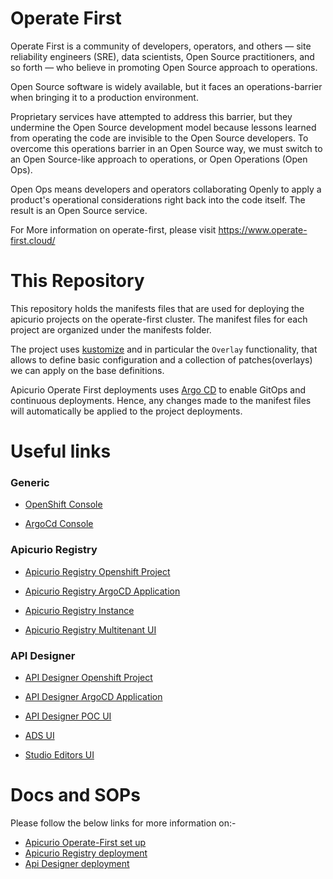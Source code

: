 # Operate First
Operate First is a community of developers, operators, and others — site reliability engineers (SRE), data scientists, Open Source practitioners, and so forth — who believe in promoting Open Source approach to operations.

Open Source software is widely available, but it faces an operations-barrier when bringing it to a production environment.

Proprietary services have attempted to address this barrier, but they undermine the Open Source development model because lessons learned from operating the code are invisible to the Open Source developers.
To overcome this operations barrier in an Open Source way, we must switch to an Open Source-like approach to operations, or Open Operations (Open Ops).

Open Ops means developers and operators collaborating Openly to apply a product's operational considerations right back into the code itself. The result is an Open Source service.

For More information on operate-first, please visit https://www.operate-first.cloud/


# This Repository
This repository holds the manifests files that are used for deploying the apicurio projects on the operate-first cluster. The manifest files for each project are organized under the manifests folder.

The project uses [kustomize](https://kubernetes.io/docs/tasks/manage-kubernetes-objects/kustomization/) and in particular the `Overlay` functionality, that allows to define basic configuration and a collection of patches(overlays) we can apply on the base definitions.

Apicurio Operate First deployments uses [Argo CD](https://argo-cd.readthedocs.io/en/stable/) to enable GitOps and continuous deployments. Hence, any changes made to the manifest files will automatically be applied to the project deployments.

# Useful links

### Generic 
- [OpenShift Console](https://console-openshift-console.apps.smaug.na.operate-first.cloud/)

- [ArgoCd Console](https://argocd.operate-first.cloud/applications)


### Apicurio Registry

- [Apicurio Registry Openshift Project](https://console-openshift-console.apps.smaug.na.operate-first.cloud/k8s/cluster/projects/apicurio-apicurio-registry)

- [Apicurio Registry ArgoCD Application](https://argocd.operate-first.cloud/applications/registry-smaug?resource=)

- [Apicurio Registry Instance](https://apicurio-registry-apicurio-apicurio-registry.apps.smaug.na.operate-first.cloud/)

- [Apicurio Registry Multitenant UI](http://apicurio-registry-mt-ui-mt-apicurio-apicurio-registry.apps.smaug.na.operate-first.cloud/)

### API Designer

- [API Designer Openshift Project](https://console-openshift-console.apps.smaug.na.operate-first.cloud/k8s/cluster/projects/api-designer)

- [API Designer ArgoCD Application](https://argocd.operate-first.cloud/applications/api-designer-smaug?resource=)

- [API Designer POC UI](https://api-designer-poc.apps.smaug.na.operate-first.cloud/)

- [ADS UI](https://ads-ui.apps.smaug.na.operate-first.cloud/)

- [Studio Editors UI](https://studio-editors.apps.smaug.na.operate-first.cloud/?demo)

# Docs and SOPs
Please follow the below links for more information on:-
- [Apicurio Operate-First set up](docs/apicurio-operate-first-setup.md)
- [Apicurio Registry deployment](docs/registry-deployment.md)
- [Api Designer deployment](docs/api-designer-deployment.md)

